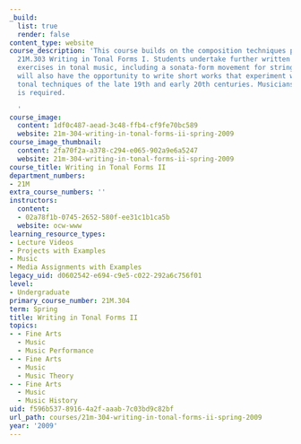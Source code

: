 ```yaml
---
_build:
  list: true
  render: false
content_type: website
course_description: 'This course builds on the composition techniques practiced in
  21M.303 Writing in Tonal Forms I. Students undertake further written and analytic
  exercises in tonal music, including a sonata-form movement for string quartet. Students
  will also have the opportunity to write short works that experiment with the expanded
  tonal techniques of the late 19th and early 20th centuries. Musicianship laboratory
  is required.

  '
course_image:
  content: 1df0c487-aead-3c48-ffb4-cf9fe70bc589
  website: 21m-304-writing-in-tonal-forms-ii-spring-2009
course_image_thumbnail:
  content: 2fa70f2a-a378-c294-e065-902a9e6a5247
  website: 21m-304-writing-in-tonal-forms-ii-spring-2009
course_title: Writing in Tonal Forms II
department_numbers:
- 21M
extra_course_numbers: ''
instructors:
  content:
  - 02a78f1b-0745-2652-580f-ee31c1b1ca5b
  website: ocw-www
learning_resource_types:
- Lecture Videos
- Projects with Examples
- Music
- Media Assignments with Examples
legacy_uid: d0602542-e694-c9e5-c022-292a6c756f01
level:
- Undergraduate
primary_course_number: 21M.304
term: Spring
title: Writing in Tonal Forms II
topics:
- - Fine Arts
  - Music
  - Music Performance
- - Fine Arts
  - Music
  - Music Theory
- - Fine Arts
  - Music
  - Music History
uid: f596b537-8916-4a2f-aaab-7c03bd9c82bf
url_path: courses/21m-304-writing-in-tonal-forms-ii-spring-2009
year: '2009'
---
```

